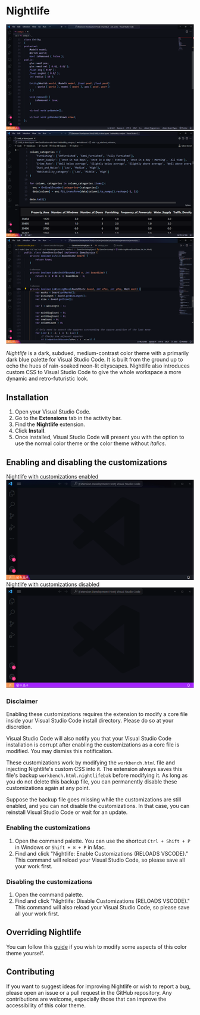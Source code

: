 # Nightlife

![Nightlife demo 1](assets/demo_show_1.png)
![Nightlife demo 2](assets/demo_show_2.png)
![Nightlife demo 3](assets/demo_show_3.png)

*Nightlife* is a dark, subdued, medium-contrast color theme with a primarily dark blue palette for Visual Studio Code. It is built from the ground up to echo the hues of rain-soaked neon-lit cityscapes. Nightlife also introduces custom CSS to Visual Studio Code to give the whole workspace a more dynamic and retro-futuristic look.

## Installation

1. Open your Visual Studio Code.
2. Go to the **Extensions** tab in the activity bar.
3. Find the **Nightlife** extension.
4. Click **Install**.
5. Once installed, Visual Studio Code will present you with the option to use the normal color theme or the color theme without *italics*.

## Enabling and disabling the customizations

Nightlife with customizations enabled
![Nightlife with customizations](assets/demo_effects.gif)
Nightlife with customizations disabled
![Nightlife without customizations](assets/demo_no_effects.gif)

### Disclaimer

Enabling these customizations requires the extension to modify a core file inside your Visual Studio Code install directory. Please do so at your discretion.

Visual Studio Code will also notify you that your Visual Studio Code installation is corrupt after enabling the customizations as a core file is modified. You may dismiss this notification.

These customizations work by modifying the `workbench.html` file and injecting Nightlife's custom CSS into it. The extension always saves this file's backup `workbench.html.nightlifebak` before modifying it. As long as you do not delete this backup file, you can permanently disable these customizations again at any point.

Suppose the backup file goes missing while the customizations are still enabled, and you can not disable the customizations. In that case, you can reinstall Visual Studio Code or wait for an update.

### Enabling the customizations

1. Open the command palette. You can use the shortcut `Ctrl + Shift + P` in Windows or `Shift + ⌘ + P` in Mac.
2. Find and click "Nightlife: Enable Customizations (RELOADS VSCODE)." This command will reload your Visual Studio Code, so please save all your work first.

### Disabling the customizations

1. Open the command palette.
2. Find and click "Nightlife: Disable Customizations (RELOADS VSCODE)." This command will also reload your Visual Studio Code, so please save all your work first.

## Overriding Nightlife

You can follow this [guide](https://code.visualstudio.com/api/extension-guides/color-theme) if you wish to modify some aspects of this color theme yourself.

## Contributing

If you want to suggest ideas for improving Nightlife or wish to report a bug, please open an issue or a pull request in the GitHub repository. Any contributions are welcome, especially those that can improve the accessibility of this color theme.
